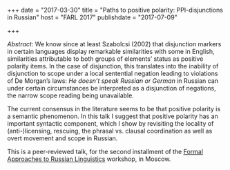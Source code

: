 +++
date = "2017-03-30"
title = "Paths to positive polarity: PPI-disjunctions in Russian"
host = "FARL 2017"
publishdate = "2017-07-09"

+++

*Abstract*: We know since at least Szabolcsi (2002) that disjunction markers in certain languages display remarkable similarities with some in English, similarities attributable to both groups of elements’ status as positive polarity items. In the case of disjunction, this translates into the inability of disjunction to scope under a local sentential negation leading to violations of De Morgan’s laws: *He doesn’t speak Russian or German* in Russian can under certain circumstances be interpreted as a disjunction of negations, the narrow scope reading being unavailable.

The current consensus in the literature seems to be that positive polarity is a semantic phenomenon. In this talk I suggest that positive polarity has an important syntactic component, which I show by revisiting the locality of (anti-)licensing, rescuing, the phrasal vs. clausal coordination as well as overt movement and scope in Russian.

This is a peer-reviewed talk, for the second installment of the [Formal Approaches to Russian Linguistics](http://otipl.philol.msu.ru/library/seminars/farl/farl2_main.php) workshop, in Moscow.




